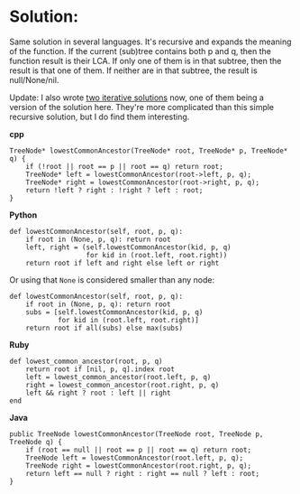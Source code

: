 # Solution:
Same solution in several languages. It's recursive and expands the meaning of the function. If the current (sub)tree contains both p and q, then the function result is their LCA. If only one of them is in that subtree, then the result is that one of them. If neither are in that subtree, the result is null/None/nil.

Update: I also wrote [two iterative solutions](https://leetcode.com/problems/lowest-common-ancestor-of-a-binary-tree/discuss/65245/Iterative-Solutions-in-PythonC%2B%2B) now, one of them being a version of the solution here. They're more complicated than this simple recursive solution, but I do find them interesting.

**cpp**

    TreeNode* lowestCommonAncestor(TreeNode* root, TreeNode* p, TreeNode* q) {
        if (!root || root == p || root == q) return root;
        TreeNode* left = lowestCommonAncestor(root->left, p, q);
        TreeNode* right = lowestCommonAncestor(root->right, p, q);
        return !left ? right : !right ? left : root;
    }

**Python**

    def lowestCommonAncestor(self, root, p, q):
        if root in (None, p, q): return root
        left, right = (self.lowestCommonAncestor(kid, p, q)
                       for kid in (root.left, root.right))
        return root if left and right else left or right

Or using that `None` is considered smaller than any node:

    def lowestCommonAncestor(self, root, p, q):
        if root in (None, p, q): return root
        subs = [self.lowestCommonAncestor(kid, p, q)
                for kid in (root.left, root.right)]
        return root if all(subs) else max(subs)

**Ruby**

    def lowest_common_ancestor(root, p, q)
        return root if [nil, p, q].index root
        left = lowest_common_ancestor(root.left, p, q)
        right = lowest_common_ancestor(root.right, p, q)
        left && right ? root : left || right
    end

**Java**

    public TreeNode lowestCommonAncestor(TreeNode root, TreeNode p, TreeNode q) {
        if (root == null || root == p || root == q) return root;
        TreeNode left = lowestCommonAncestor(root.left, p, q);
        TreeNode right = lowestCommonAncestor(root.right, p, q);
        return left == null ? right : right == null ? left : root;
    }
